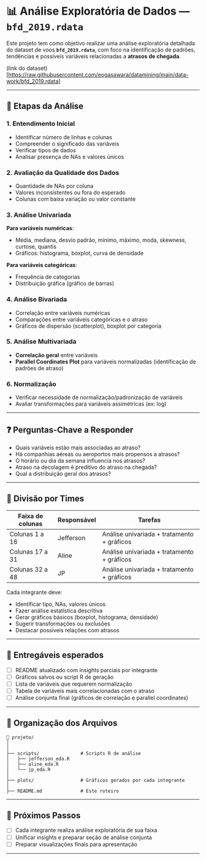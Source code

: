 
# 📊 Análise Exploratória de Dados — `bfd_2019.rdata`

Este projeto tem como objetivo realizar uma análise exploratória detalhada do dataset de voos **`bfd_2019.rdata`**, com foco na identificação de padrões, tendências e possíveis variáveis relacionadas a **atrasos de chegada**.

(link do dataset)[https://raw.githubusercontent.com/eogasawara/datamining/main/data-work/bfd_2019.rdata]

---

## 📌 Etapas da Análise

### 1. Entendimento Inicial
- Identificar número de linhas e colunas
- Compreender o significado das variáveis
- Verificar tipos de dados
- Analisar presença de NAs e valores únicos

### 2. Avaliação da Qualidade dos Dados
- Quantidade de NAs por coluna
- Valores inconsistentes ou fora do esperado
- Colunas com baixa variação ou valor constante

### 3. Análise Univariada
**Para variáveis numéricas**:
- Média, mediana, desvio padrão, mínimo, máximo, moda, skewness, curtose, quantis
- Gráficos: histograma, boxplot, curva de densidade

**Para variáveis categóricas**:
- Frequência de categorias
- Distribuição gráfica (gráfico de barras)

### 4. Análise Bivariada
- Correlação entre variáveis numéricas
- Comparações entre variáveis categóricas e o atraso
- Gráficos de dispersão (scatterplot), boxplot por categoria

### 5. Análise Multivariada
- **Correlação geral** entre variáveis
- **Parallel Coordinates Plot** para variáveis normalizadas (identificação de padrões de atraso)

### 6. Normalização
- Verificar necessidade de normalização/padronização de variáveis
- Avaliar transformações para variáveis assimétricas (ex: log)

---

## ❓ Perguntas-Chave a Responder
- Quais variáveis estão mais associadas ao atraso?
- Há companhias aéreas ou aeroportos mais propensos a atrasos?
- O horário ou dia da semana influencia nos atrasos?
- Atraso na decolagem é preditivo do atraso na chegada?
- Qual a distribuição geral dos atrasos?

---

## 👥 Divisão por Times

| Faixa de colunas | Responsável | Tarefas |
|------------------|-------------|---------|
| Colunas 1 a 16   | Jefferson   | Análise univariada + tratamento + gráficos |
| Colunas 17 a 31  | Aline       | Análise univariada + tratamento + gráficos |
| Colunas 32 a 48  | JP          | Análise univariada + tratamento + gráficos |

Cada integrante deve:
- Identificar tipo, NAs, valores únicos
- Fazer análise estatística descritiva
- Gerar gráficos básicos (boxplot, histograma, densidade)
- Sugerir transformações ou exclusões
- Destacar possíveis relações com atrasos

---

## 📍 Entregáveis esperados

- [ ] README atualizado com insights parciais por integrante
- [ ] Gráficos salvos ou script R de geração
- [ ] Lista de variáveis que requerem normalização
- [ ] Tabela de variáveis mais correlacionadas com o atraso
- [ ] Análise conjunta final (gráficos de correlação e parallel coordinates)

---

## 📂 Organização dos Arquivos

```
📁 projeto/
│
│
├── scripts/               # Scripts R de análise
│   ├── jefferson_eda.R
│   ├── aline_eda.R
│   └── jp_eda.R
│
├── plots/                 # Gráficos gerados por cada integrante
│
├── README.md              # Este roteiro
```

---

## 🔄 Próximos Passos

- [ ] Cada integrante realiza análise exploratória de sua faixa
- [ ] Unificar insights e preparar seção de análise conjunta
- [ ] Preparar visualizações finais para apresentação

---
